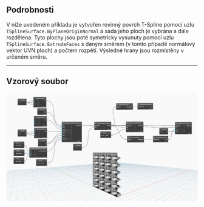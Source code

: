 ## Podrobnosti
V níže uvedeném příkladu je vytvořen rovinný povrch T-Spline pomocí uzlu `TSplineSurface.ByPlaneOriginNormal` a sada jeho ploch je vybrána a dále rozdělena. Tyto plochy jsou poté symetricky vysunuty pomocí uzlu `TSplineSurface.ExtrudeFaces` s daným směrem (v tomto případě normálový vektor UVN ploch) a počtem rozpětí. Výsledné hrany jsou rozmístěny v určeném směru.
___
## Vzorový soubor

![TSplineSurface.ExtrudeFaces](./Autodesk.DesignScript.Geometry.TSpline.TSplineSurface.ExtrudeFaces_img.jpg)
